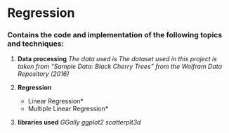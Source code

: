 # Regression

### Contains the code and implementation of the following topics and techniques:

1. **Data processing**
       *The data used is The dataset used in this project is taken from “Sample Data: Black 
        Cherry Trees” from the Wolfram Data Repository (2016)*

   
2. **Regression**
      * Linear Regression*
      * Multiple Linear Regression*


3. **libraries used** 
       *GGally*
       *ggplot2*
       *scatterplt3d*


 


